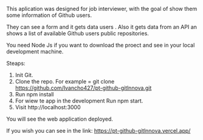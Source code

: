 This aplication was designed for job interviewer, with the goal of show them some information of Github users.

They can see a form and it gets data users . Also it gets data from an API an shows a list of available Github users public repositories.

You need Node Js if you want to download the proect and see in your local development machine.

Steaps:

1) Init Git.
2) Clone the repo. For example = git clone https://github.com/Ivancho427/pt-github-gitlnnova.git
3) Run npm install
4) For wiew te app in the development Run npm start.
5) Visit http://localhost:3000


You will see the web application deployed.

If you wish you can see in the link: https://pt-github-gitlnnova.vercel.app/